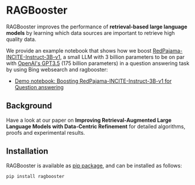 # RAGBooster

RAGBooster improves the performance of **retrieval-based large language models** by learning which data sources are important to retrieve high quality data.

We provide an example notebook that shows how we boost [RedPajama-INCITE-Instruct-3B-v1](https://huggingface.co/togethercomputer/RedPajama-INCITE-Instruct-3B-v1), a small LLM with 3 billion parameters to be on par with [OpenAI's GPT3.5](https://platform.openai.com/docs/models/gpt-3-5) (175 billion parameters) in a question answering task by using Bing websearch and ragbooster:

 * [Demo notebook: Boosting RedPajama-INCITE-Instruct-3B-v1 for Question answering](demo-boosting-a-small-llm.ipynb)


## Background 

Have a look at our paper on __Improving Retrieval-Augmented Large Language Models with Data-Centric Refinement__ for detailed algorithms, proofs and experimental results. 

## Installation

RAGBooster is available as [pip package](https://pypi.org/project/ragbooster/), and can be installed as follows:

`pip install ragbooster`
